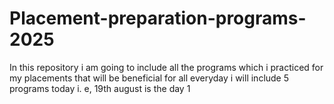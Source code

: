# Placement-preparation-programs-2025
In this repository i am going to include all the programs which i practiced for my placements that will be beneficial for all everyday i will include 5 programs today i. e, 19th august is the day 1 
